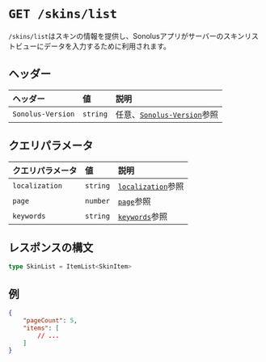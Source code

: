# `GET /skins/list`

`/skins/list`はスキンの情報を提供し、Sonolusアプリがサーバーのスキンリストビューにデータを入力するために利用されます。

## ヘッダー

ヘッダー | 値 | 説明
:-- | :-- | :--
`Sonolus-Version` | `string` | 任意、[`Sonolus-Version`](../headers/sonolus-version)参照

## クエリパラメータ

クエリパラメータ | 値 | 説明
:-- | :-- | :--
`localization` | `string` | [`localization`](../query-parameters/localization)参照
`page` | `number` | [`page`](../query-parameters/page)参照
`keywords` | `string` | [`keywords`](../query-parameters/keywords)参照

## レスポンスの構文

```ts
type SkinList = ItemList<SkinItem>
```

## 例

```json
{
    "pageCount": 5,
    "items": [
        // ...
    ]
}
```
